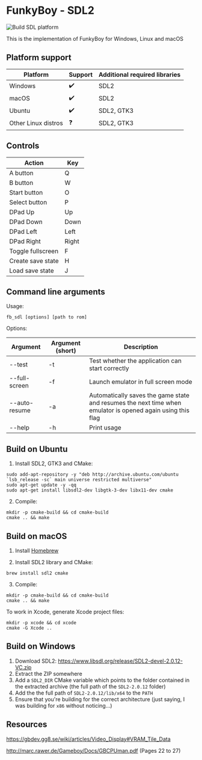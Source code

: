 # FunkyBoy - SDL2

![Build SDL platform](https://github.com/kremi151/FunkyBoy/workflows/Build%20SDL%20platform/badge.svg)

This is the implementation of FunkyBoy for Windows, Linux and macOS

## Platform support

| Platform            | Support            | Additional required libraries |
|---------------------|--------------------|-------------------------------|
| Windows             | :heavy_check_mark: | SDL2                          |
| macOS               | :heavy_check_mark: | SDL2                          |
| Ubuntu              | :heavy_check_mark: | SDL2, GTK3                     |
| Other Linux distros | :question:         | SDL2, GTK3                     |

## Controls

|Action|Key|
|------|---|
|A button|Q|
|B button|W|
|Start button|O|
|Select button|P|
|DPad Up|Up|
|DPad Down|Down|
|DPad Left|Left|
|DPad Right|Right|
|Toggle fullscreen|F|
|Create save state|H|
|Load save state|J|

## Command line arguments

Usage:
```shell
fb_sdl [options] [path to rom]
```

Options:

|Argument|Argument (short)|Description|
|---|---|---|
|--test|-t|Test whether the application can start correctly|
|--full-screen|-f|Launch emulator in full screen mode|
|--auto-resume|-a|Automatically saves the game state and resumes the next time when emulator is opened again using this flag|
|--help|-h|Print usage|

## Build on Ubuntu

1. Install SDL2, GTK3 and CMake:

```
sudo add-apt-repository -y "deb http://archive.ubuntu.com/ubuntu `lsb_release -sc` main universe restricted multiverse"
sudo apt-get update -y -qq
sudo apt-get install libsdl2-dev libgtk-3-dev libx11-dev cmake
```
2. Compile:

```
mkdir -p cmake-build && cd cmake-build
cmake .. && make
```

## Build on macOS

1. Install [Homebrew](https://brew.sh/)

2. Install SDL2 library and CMake:

```
brew install sdl2 cmake
```

3. Compile:

```
mkdir -p cmake-build && cd cmake-build
cmake .. && make
```

To work in Xcode, generate Xcode project files:

```
mkdir -p xcode && cd xcode
cmake -G Xcode ..
```

## Build on Windows

1. Download SDL2:
https://www.libsdl.org/release/SDL2-devel-2.0.12-VC.zip
2. Extract the ZIP somewhere
3. Add a `SDL2_DIR` CMake variable which points to the folder contained in the extracted archive (the full path of the `SDL2-2.0.12` folder)
4. Add the the full path of `SDL2-2.0.12/lib/x64` to the `PATH`
5. Ensure that you're building for the correct architecture (just saying, I was building for `x86` without noticing...)

## Resources

https://gbdev.gg8.se/wiki/articles/Video_Display#VRAM_Tile_Data

http://marc.rawer.de/Gameboy/Docs/GBCPUman.pdf (Pages 22 to 27)